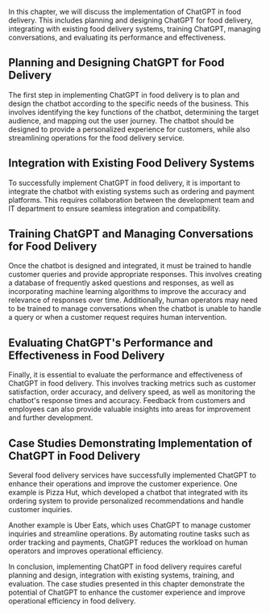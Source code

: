 

In this chapter, we will discuss the implementation of ChatGPT in food delivery. This includes planning and designing ChatGPT for food delivery, integrating with existing food delivery systems, training ChatGPT, managing conversations, and evaluating its performance and effectiveness.

Planning and Designing ChatGPT for Food Delivery
------------------------------------------------

The first step in implementing ChatGPT in food delivery is to plan and design the chatbot according to the specific needs of the business. This involves identifying the key functions of the chatbot, determining the target audience, and mapping out the user journey. The chatbot should be designed to provide a personalized experience for customers, while also streamlining operations for the food delivery service.

Integration with Existing Food Delivery Systems
-----------------------------------------------

To successfully implement ChatGPT in food delivery, it is important to integrate the chatbot with existing systems such as ordering and payment platforms. This requires collaboration between the development team and IT department to ensure seamless integration and compatibility.

Training ChatGPT and Managing Conversations for Food Delivery
-------------------------------------------------------------

Once the chatbot is designed and integrated, it must be trained to handle customer queries and provide appropriate responses. This involves creating a database of frequently asked questions and responses, as well as incorporating machine learning algorithms to improve the accuracy and relevance of responses over time. Additionally, human operators may need to be trained to manage conversations when the chatbot is unable to handle a query or when a customer request requires human intervention.

Evaluating ChatGPT's Performance and Effectiveness in Food Delivery
-------------------------------------------------------------------

Finally, it is essential to evaluate the performance and effectiveness of ChatGPT in food delivery. This involves tracking metrics such as customer satisfaction, order accuracy, and delivery speed, as well as monitoring the chatbot's response times and accuracy. Feedback from customers and employees can also provide valuable insights into areas for improvement and further development.

Case Studies Demonstrating Implementation of ChatGPT in Food Delivery
---------------------------------------------------------------------

Several food delivery services have successfully implemented ChatGPT to enhance their operations and improve the customer experience. One example is Pizza Hut, which developed a chatbot that integrated with its ordering system to provide personalized recommendations and handle customer inquiries.

Another example is Uber Eats, which uses ChatGPT to manage customer inquiries and streamline operations. By automating routine tasks such as order tracking and payments, ChatGPT reduces the workload on human operators and improves operational efficiency.

In conclusion, implementing ChatGPT in food delivery requires careful planning and design, integration with existing systems, training, and evaluation. The case studies presented in this chapter demonstrate the potential of ChatGPT to enhance the customer experience and improve operational efficiency in food delivery.
